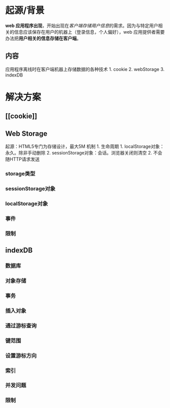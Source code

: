 # 起源/背景
**web 应用程序出现**，开始出现在*客户端存储用户信息*的需求。因为与特定用户相关的信息应该保存在用户的机器上（登录信息，个人偏好），web 应用提供者需要办法把**用户相关的信息存储在客户端**。
## 内容
应用程序离线时在客户端机器上存储数据的各种技术
	1. cookie
	2. webStorage
	3. indexDB
# 解决方案
## [[cookie]] 
## Web Storage
起源：HTML5专门为存储设计，最大5M
机制
	1. 生命周期
		1. localStorage对象：永久。除非手动删除
		2. sessionStorage对象：会话。浏览器关闭则清空
	2. 不会随HTTP请求发送
### storage类型
### sessionStorage对象
### localStorage对象
### 事件
### 限制
## indexDB
### 数据库
### 对象存储
### 事务
### 插入对象
### 通过游标查询
### 键范围
### 设置游标方向
### 索引
### 并发问题
### 限制
